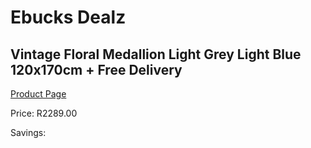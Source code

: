
# Ebucks Dealz
## Vintage Floral Medallion Light Grey Light Blue 120x170cm + Free Delivery
[Product Page](https://www.ebucks.com/web/shop/productSelected.do?prodId=1210556505&catId=1209942441)

Price: R2289.00

Savings: 


	